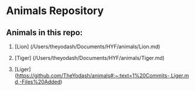 # Animals Repository

## Animals in this repo:

1. [Lion] (/Users/theyodash/Documents/HYF/animals/Lion.md)

1. [Tiger] (/Users/theyodash/Documents/HYF/animals/Tiger.md)

1. [Liger] (https://github.com/TheYodash/animals#:~:text=1%20Commits-,Liger.md,-Files%20Added)